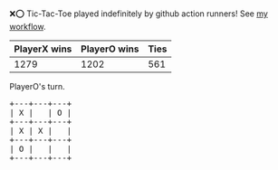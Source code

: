 :x::o: Tic-Tac-Toe played indefinitely by github action runners! See [my workflow](.github/workflows/play.yaml).

|PlayerX wins|PlayerO wins|Ties|
|-|-|-|
|1279|1202|561|

PlayerO's turn.

<pre>
+---+---+---+
| X |   | O |
+---+---+---+
| X | X |   |
+---+---+---+
| O |   |   |
+---+---+---+
</pre>